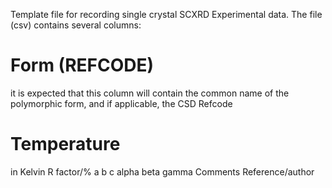 Template file for recording single crystal SCXRD Experimental data. The file (csv) contains several columns:

# Form (REFCODE)
it is expected that this column will contain the common name of the polymorphic form, and if applicable, the CSD Refcode
# Temperature
in Kelvin
R factor/%
a	b	c	alpha	beta 	gamma
Comments
Reference/author
